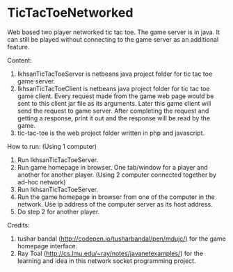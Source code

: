 # TicTacToeNetworked
Web based two player networked tic tac toe. The game server is in java. It can still be played without connecting to the game server as an additional feature.

Content:
1. IkhsanTicTacToeServer is netbeans java project folder for tic tac toe game server.
2. IkhsanTicTacToeClient is netbeans java project folder for tic tac toe game client. Every request made from the game web page would be sent to this client jar file as its arguments. Later this game client will send the request to game server. After completing the request and getting a response, print it out and the response will be read by the game.
3. tic-tac-toe is the web project folder written in php and javascript.

How to run:
(Using 1 computer)
1. Run IkhsanTicTacToeServer.
2. Run game homepage in browser. One tab/window for a player and another for another player.
(Using 2 computer connected together by ad-hoc network)
1. Run IkhsanTicTacToeServer.
2. Run the game homepage in browser from one of the computer in the network. Use ip address of the computer server as its host address.
3. Do step 2 for another player.

Credits:
1. tushar bandal (http://codepen.io/tusharbandal/pen/mdujc/) for the game homepage interface.
2. Ray Toal (http://cs.lmu.edu/~ray/notes/javanetexamples/) for the learning and idea in this network socket programming project.
